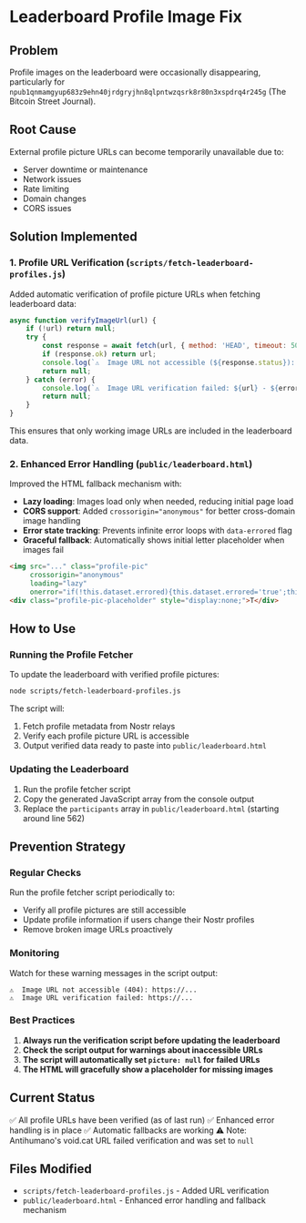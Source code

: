 # Leaderboard Profile Image Fix

## Problem
Profile images on the leaderboard were occasionally disappearing, particularly for `npub1qnmamgyup683z9ehn40jrdgryjhn8qlpntwzqsrk8r80n3xspdrq4r245g` (The Bitcoin Street Journal).

## Root Cause
External profile picture URLs can become temporarily unavailable due to:
- Server downtime or maintenance
- Network issues
- Rate limiting
- Domain changes
- CORS issues

## Solution Implemented

### 1. Profile URL Verification (`scripts/fetch-leaderboard-profiles.js`)
Added automatic verification of profile picture URLs when fetching leaderboard data:

```javascript
async function verifyImageUrl(url) {
    if (!url) return null;
    try {
        const response = await fetch(url, { method: 'HEAD', timeout: 5000 });
        if (response.ok) return url;
        console.log(`⚠️  Image URL not accessible (${response.status}): ${url}`);
        return null;
    } catch (error) {
        console.log(`⚠️  Image URL verification failed: ${url} - ${error.message}`);
        return null;
    }
}
```

This ensures that only working image URLs are included in the leaderboard data.

### 2. Enhanced Error Handling (`public/leaderboard.html`)
Improved the HTML fallback mechanism with:

- **Lazy loading**: Images load only when needed, reducing initial page load
- **CORS support**: Added `crossorigin="anonymous"` for better cross-domain image handling
- **Error state tracking**: Prevents infinite error loops with `data-errored` flag
- **Graceful fallback**: Automatically shows initial letter placeholder when images fail

```html
<img src="..." class="profile-pic"
     crossorigin="anonymous"
     loading="lazy"
     onerror="if(!this.dataset.errored){this.dataset.errored='true';this.style.display='none';this.nextElementSibling.style.display='flex';}">
<div class="profile-pic-placeholder" style="display:none;">T</div>
```

## How to Use

### Running the Profile Fetcher
To update the leaderboard with verified profile pictures:

```bash
node scripts/fetch-leaderboard-profiles.js
```

The script will:
1. Fetch profile metadata from Nostr relays
2. Verify each profile picture URL is accessible
3. Output verified data ready to paste into `public/leaderboard.html`

### Updating the Leaderboard
1. Run the profile fetcher script
2. Copy the generated JavaScript array from the console output
3. Replace the `participants` array in `public/leaderboard.html` (starting around line 562)

## Prevention Strategy

### Regular Checks
Run the profile fetcher script periodically to:
- Verify all profile pictures are still accessible
- Update profile information if users change their Nostr profiles
- Remove broken image URLs proactively

### Monitoring
Watch for these warning messages in the script output:
```
⚠️  Image URL not accessible (404): https://...
⚠️  Image URL verification failed: https://...
```

### Best Practices
1. **Always run the verification script before updating the leaderboard**
2. **Check the script output for warnings about inaccessible URLs**
3. **The script will automatically set `picture: null` for failed URLs**
4. **The HTML will gracefully show a placeholder for missing images**

## Current Status
✅ All profile URLs have been verified (as of last run)
✅ Enhanced error handling is in place
✅ Automatic fallbacks are working
⚠️  Note: Antihumano's void.cat URL failed verification and was set to `null`

## Files Modified
- `scripts/fetch-leaderboard-profiles.js` - Added URL verification
- `public/leaderboard.html` - Enhanced error handling and fallback mechanism
